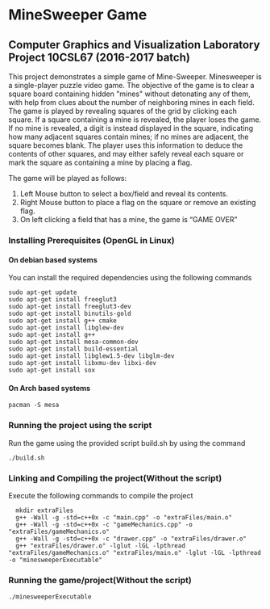 # MineSweeper Game 
## Computer Graphics and Visualization Laboratory Project 10CSL67 (2016-2017 batch)
   This project demonstrates a simple game of Mine-Sweeper. Minesweeper is a single-player puzzle
video game. The objective of the game is to clear a square board containing hidden "mines" without
detonating any of them, with help from clues about the number of neighboring mines in each field.
The game is played by revealing squares of the grid by clicking each square. If a square containing a
mine is revealed, the player loses the game. If no mine is revealed, a digit is instead displayed in the square,
indicating how many adjacent squares contain mines; if no mines are adjacent, the square becomes blank. The
player uses this information to deduce the contents of other squares, and may either safely reveal each square
or mark the square as containing a mine by placing a flag.

The game will be played as follows:
   1. Left Mouse button to select a box/field and reveal its contents.
   2. Right Mouse button to place a flag on the square or remove an existing flag.
   3. On left clicking a field that has a mine, the game is “GAME OVER”


### Installing Prerequisites (OpenGL in Linux)
#### On debian based systems
You can install the required dependencies using the following commands

    sudo apt-get update
    sudo apt-get install freeglut3
    sudo apt-get install freeglut3-dev
    sudo apt-get install binutils-gold
    sudo apt-get install g++ cmake
    sudo apt-get install libglew-dev
    sudo apt-get install g++
    sudo apt-get install mesa-common-dev
    sudo apt-get install build-essential
    sudo apt-get install libglew1.5-dev libglm-dev
    sudo apt-get install libxmu-dev libxi-dev
    sudo apt-get install sox
    
#### On Arch based systems
    
    pacman -S mesa

### Running the project using the script
Run the game using the provided script build.sh by using the command
    
    ./build.sh

### Linking and Compiling the project(Without the script)
Execute the following commands to compile the project  

      mkdir extraFiles
      g++ -Wall -g -std=c++0x -c "main.cpp" -o "extraFiles/main.o"
      g++ -Wall -g -std=c++0x -c "gameMechanics.cpp" -o "extraFiles/gameMechanics.o"
      g++ -Wall -g -std=c++0x -c "drawer.cpp" -o "extraFiles/drawer.o"
      g++ "extraFiles/drawer.o" -lglut -lGL -lpthread "extraFiles/gameMechanics.o" "extraFiles/main.o" -lglut -lGL -lpthread -o "minesweeperExecutable"
 
### Running the game/project(Without the script)
    ./minesweeperExecutable
